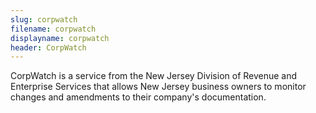 ```yaml
---
slug: corpwatch
filename: corpwatch
displayname: corpwatch
header: CorpWatch
---
```


CorpWatch is a service from the New Jersey Division of Revenue and Enterprise Services that allows New Jersey business owners to monitor changes and amendments to their company's documentation.
